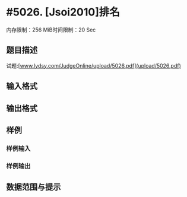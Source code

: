 # #5026. [Jsoi2010]排名

内存限制：256 MiB时间限制：20 Sec

## 题目描述

试题:[www.lydsy.com/JudgeOnline/upload/5026.pdf](upload/5026.pdf)

## 输入格式

## 输出格式

## 样例

### 样例输入

### 样例输出

## 数据范围与提示
